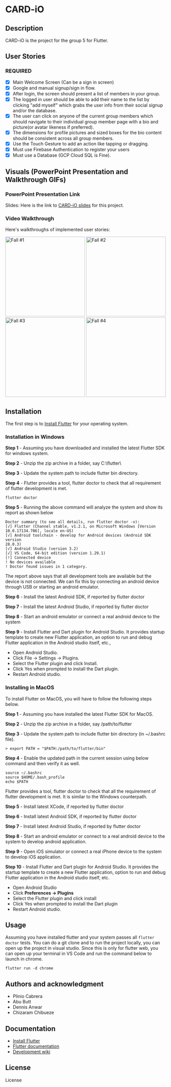 # CARD-iO

## Description

CARD-iO is the project for the group 5 for Flutter.

## User Stories

### REQUIRED

- [x] Main Welcome Screen (Can be a sign in screen)
- [x] Google and manual signup/sign in flow.
- [x] After login, the screen should present a list of members in your group.
- [x] The logged in user should be able to add their name to the list by clicking "add myself" which grabs the user info from their social signup and/or the database.
- [x] The user can click on anyone of the current group members which should navigate to their individual group member page with a bio and picture(or avatar likeness if preferred).
- [x] The dimensions for profile pictures and sized boxes for the bio content should be consistent across all group members.
- [x] Use the Touch Gesture to add an action like tapping or dragging.
- [x] Must use Firebase Authentication to register your users
- [x] Must use a Database (GCP Cloud SQL is Fine).

## Visuals (PowerPoint Presentation and Walkthrough GIFs)

### PowerPoint Presentation Link

Slides: Here is the link to [CARD-iO slides](https://docs.google.com/presentation/d/14OTapWjVMH4f5b8AnNTiTIiGeBpipW3vTCwoLfNAgys/edit?usp=sharing) for this project.

### Video Walkthrough

Here's walkthroughs of implemented user stories:

<p float="left">
 <img src='https://i.imgur.com/nQWorIG.gif' width=250 alt='Fall #1' />
 <img src='https://i.imgur.com/PnKdZIL.gif' width=250 alt='Fall #2' />
 <img src='https://i.imgur.com/jxD47gN.gif' width=250 alt='Fall #3' />
 <img src='https://i.imgur.com/H8o0tjA.gif' width=250 alt='Fall #4' />
</p>


## Installation

The first step is to [Install Flutter](https://flutter.dev/get-started/) for your operating system.

### Installation in Windows

**Step 1** - Assuming you have downloaded and installed the latest Flutter SDK for windows system.

**Step 2** - Unzip the zip archive in a folder, say C:\flutter\

**Step 3** - Update the system path to include flutter bin directory.

**Step 4** - Flutter provides a tool, flutter doctor to check that all requirement of flutter development is met.

`flutter doctor`

**Step 5** - Running the above command will analyze the system and show its report as shown below

```
Doctor summary (to see all details, run flutter doctor -v):
[√] Flutter (Channel stable, v1.2.1, on Microsoft Windows [Version
10.0.17134.706], locale en-US)
[√] Android toolchain - develop for Android devices (Android SDK version
28.0.3)
[√] Android Studio (version 3.2)
[√] VS Code, 64-bit edition (version 1.29.1)
[!] Connected device
! No devices available
! Doctor found issues in 1 category.
```

The report above says that all development tools are available but the device is not connected. We can fix this by connecting an android device through USB or starting an android emulator.

**Step 6** - Install the latest Android SDK, if reported by flutter doctor

**Step 7** - Install the latest Android Studio, if reported by flutter doctor

**Step 8** - Start an android emulator or connect a real android device to the system

**Step 9** - Install Flutter and Dart plugin for Android Studio. It provides startup template to create new Flutter application, an option to run and debug Flutter application in the Android studio itself, etc.,

- Open Android Studio.
- Click File → Settings → Plugins.
- Select the Flutter plugin and click Install.
- Click Yes when prompted to install the Dart plugin.
- Restart Android studio.

### Installing in MacOS

To install Flutter on MacOS, you will have to follow the following steps below.

**Step 1** - Assuming you have installed the latest Flutter SDK for MacOS.

**Step 2** - Unzip the zip archive in a folder, say /path/to/flutter

**Step 3** - Update the system path to include flutter bin directory (in ~/.bashrc file).

`> export PATH = "$PATH:/path/to/flutter/bin"`

**Step 4** - Enable the updated path in the current session using below command and then verify it as well.

```
source ~/.bashrc
source $HOME/.bash_profile
echo $PATH
```

Flutter provides a tool, flutter doctor to check that all the requirement of flutter development is met. It is similar to the Windows counterpath.

**Step 5** - Install latest XCode, if reported by flutter doctor

**Step 6** - Install latest Android SDK, if reported by flutter doctor

**Step 7** - Install latest Android Studio, if reported by flutter doctor

**Step 8** - Start an android emulator or connect to a real android device to the system to develop android application.

**Step 9** - Open iOS simulator or connect a real iPhone device to the system to develop iOS application.

**Step 10** - Install Flutter and Dart plugin for Android Studio. It provides the startup template to create a new Flutter application, option to run and debug Flutter application in the Android studio itself, etc.

- Open Android Studio
- Click **Preferences → Plugins**
- Select the Flutter plugin and click install
- Click Yes when prompted to install the Dart plugin
- Restart Android studio.

## Usage

Assuming you have installed flutter and your system passes all `flutter doctor` tests. You can do a git clone and to run the project locally, you can open up the project in visual studio. Since this is only for flutter web, you can open up your terminal in VS Code and run the command below to launch in chrome.

`flutter run -d chrome`

## Authors and acknowledgment

- Plinio Cabrera
- Abu Butt
- Dennis Anwar
- Chizaram Chibueze

## Documentation

- [Install Flutter](https://flutter.dev/get-started/)
- [Flutter documentation](https://docs.flutter.dev/)
- [Development wiki](https://github.com/flutter/flutter/wiki)

## License

License
